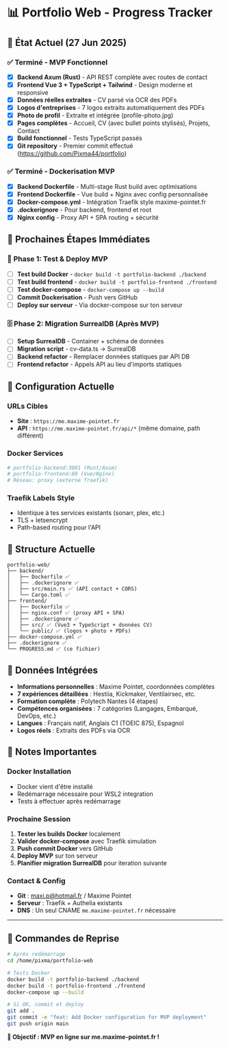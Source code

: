 # 📊 Portfolio Web - Progress Tracker

## 🎯 **État Actuel (27 Jun 2025)**

### ✅ **Terminé - MVP Fonctionnel**
- [x] **Backend Axum (Rust)** - API REST complète avec routes de contact
- [x] **Frontend Vue 3 + TypeScript + Tailwind** - Design moderne et responsive
- [x] **Données réelles extraites** - CV parsé via OCR des PDFs
- [x] **Logos d'entreprises** - 7 logos extraits automatiquement des PDFs
- [x] **Photo de profil** - Extraite et intégrée (profile-photo.jpg)
- [x] **Pages complètes** - Accueil, CV (avec bullet points stylisés), Projets, Contact
- [x] **Build fonctionnel** - Tests TypeScript passés
- [x] **Git repository** - Premier commit effectué (https://github.com/Pixma44/portfolio)

### ✅ **Terminé - Dockerisation MVP**
- [x] **Backend Dockerfile** - Multi-stage Rust build avec optimisations
- [x] **Frontend Dockerfile** - Vue build + Nginx avec config personnalisée
- [x] **Docker-compose.yml** - Intégration Traefik style maxime-pointet.fr
- [x] **.dockerignore** - Pour backend, frontend et root
- [x] **Nginx config** - Proxy API + SPA routing + sécurité

## 🚀 **Prochaines Étapes Immédiates**

### 🔄 **Phase 1: Test & Deploy MVP**
- [ ] **Test build Docker** - `docker build -t portfolio-backend ./backend`
- [ ] **Test build frontend** - `docker build -t portfolio-frontend ./frontend`
- [ ] **Test docker-compose** - `docker-compose up --build`
- [ ] **Commit Dockerisation** - Push vers GitHub
- [ ] **Deploy sur serveur** - Via docker-compose sur ton serveur

### 🗄️ **Phase 2: Migration SurrealDB (Après MVP)**
- [ ] **Setup SurrealDB** - Container + schéma de données
- [ ] **Migration script** - cv-data.ts → SurrealDB
- [ ] **Backend refactor** - Remplacer données statiques par API DB
- [ ] **Frontend refactor** - Appels API au lieu d'imports statiques

## 🔧 **Configuration Actuelle**

### **URLs Cibles**
- **Site** : `https://me.maxime-pointet.fr`
- **API** : `https://me.maxime-pointet.fr/api/*` (même domaine, path différent)

### **Docker Services**
```yaml
# portfolio-backend:3001 (Rust/Axum)
# portfolio-frontend:80 (Vue/Nginx)
# Réseau: proxy (externe Traefik)
```

### **Traefik Labels Style**
- Identique à tes services existants (sonarr, plex, etc.)
- TLS + letsencrypt
- Path-based routing pour l'API

## 📁 **Structure Actuelle**
```
portfolio-web/
├── backend/
│   ├── Dockerfile ✅
│   ├── .dockerignore ✅
│   ├── src/main.rs ✅ (API contact + CORS)
│   └── Cargo.toml ✅
├── frontend/
│   ├── Dockerfile ✅
│   ├── nginx.conf ✅ (proxy API + SPA)
│   ├── .dockerignore ✅
│   ├── src/ ✅ (Vue3 + TypeScript + données CV)
│   └── public/ ✅ (logos + photo + PDFs)
├── docker-compose.yml ✅
├── .dockerignore ✅
└── PROGRESS.md ✅ (ce fichier)
```

## 🎨 **Données Intégrées**
- **Informations personnelles** : Maxime Pointet, coordonnées complètes
- **7 expériences détaillées** : Hestiia, Kickmaker, Ventilairsec, etc.
- **Formation complète** : Polytech Nantes (4 étapes)
- **Compétences organisées** : 7 catégories (Langages, Embarqué, DevOps, etc.)
- **Langues** : Français natif, Anglais C1 (TOEIC 875), Espagnol
- **Logos réels** : Extraits des PDFs via OCR

## 🚨 **Notes Importantes**

### **Docker Installation**
- Docker vient d'être installé
- Redémarrage nécessaire pour WSL2 integration
- Tests à effectuer après redémarrage

### **Prochaine Session**
1. **Tester les builds Docker** localement
2. **Valider docker-compose** avec Traefik simulation
3. **Push commit Docker** vers GitHub
4. **Deploy MVP** sur ton serveur
5. **Planifier migration SurrealDB** pour iteration suivante

### **Contact & Config**
- **Git** : maxi.p@hotmail.fr / Maxime Pointet
- **Serveur** : Traefik + Authelia existants
- **DNS** : Un seul CNAME `me.maxime-pointet.fr` nécessaire

---

## 📝 **Commandes de Reprise**

```bash
# Après redémarrage
cd /home/pixma/portfolio-web

# Tests Docker
docker build -t portfolio-backend ./backend
docker build -t portfolio-frontend ./frontend
docker-compose up --build

# Si OK, commit et deploy
git add .
git commit -m "feat: Add Docker configuration for MVP deployment"
git push origin main
```

**🎯 Objectif : MVP en ligne sur me.maxime-pointet.fr !**